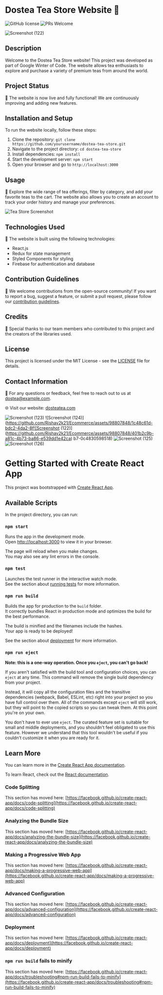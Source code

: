 # Dostea Tea Store Website 🍵

![GitHub license](https://img.shields.io/badge/license-MIT-blue.svg)
![PRs Welcome](https://img.shields.io/badge/PRs-welcome-brightgreen.svg)

![Screenshot (122)](https://github.com/Rishav2k21/Ecommerce/assets/98807848/401b2c9b-a81c-4b73-ba86-e539dd1e42ca)

## Description

Welcome to the Dostea Tea Store website! This project was developed as part of Google Winter of Code. The website allows tea enthusiasts to explore and purchase a variety of premium teas from around the world.

## Project Status

🚀 The website is now live and fully functional! We are continuously improving and adding new features.

## Installation and Setup

To run the website locally, follow these steps:

1. Clone the repository: `git clone https://github.com/yourusername/dostea-tea-store.git`
2. Navigate to the project directory: `cd dostea-tea-store`
3. Install dependencies: `npm install`
4. Start the development server: `npm start`
5. Open your browser and go to `http://localhost:3000`

## Usage

🌟 Explore the wide range of tea offerings, filter by category, and add your favorite teas to the cart. The website also allows you to create an account to track your order history and manage your preferences.

![Tea Store Screenshot](/screenshots/tea_store_screenshot.png)

## Technologies Used

🔧 The website is built using the following technologies:

- React.js
- Redux for state management
- Styled Components for styling
- Firebase for authentication and database

## Contribution Guidelines

🤝 We welcome contributions from the open-source community! If you want to report a bug, suggest a feature, or submit a pull request, please follow our [contribution guidelines](CONTRIBUTING.md).

## Credits

🙏 Special thanks to our team members who contributed to this project and the creators of the libraries used.

## License

This project is licensed under the MIT License - see the [LICENSE](LICENSE) file for details.

## Contact Information

📧 For any questions or feedback, feel free to reach out to us at dostea@example.com.

🌐 Visit our website: [dosteatea.com](https://dosteatea.com)

![Screenshot (123)](https://github.com/Rishav2k21/Ecommerce/assets/98807848/3a2a3380-64ed-4896-9e48-487550cdd99a)
![Screenshot (124)](https://github.com/Rishav2k21/Ecommerce/assets/98807848/1c48c61d-bdc2-4da2-8f![Screenshot (122)](https://github.com/Rishav2k21/Ecommerce/assets/98807848/401b2c9b-a81c-4b73-ba86-e539dd1e42ca)
b7-0c4830598518)
![Screenshot (125)](https://github.com/Rishav2k21/Ecommerce/assets/98807848/6dd372c3-6a06-4528-9e1c-50efffc729e8)
![Screenshot (126)](https://github.com/Rishav2k21/Ecommerce/assets/98807848/08147941-0eda-4671-b741-adf061a69cf0)


# Getting Started with Create React App

This project was bootstrapped with [Create React App](https://github.com/facebook/create-react-app).

## Available Scripts

In the project directory, you can run:

### `npm start`

Runs the app in the development mode.\
Open [http://localhost:3000](http://localhost:3000) to view it in your browser.

The page will reload when you make changes.\
You may also see any lint errors in the console.

### `npm test`

Launches the test runner in the interactive watch mode.\
See the section about [running tests](https://facebook.github.io/create-react-app/docs/running-tests) for more information.

### `npm run build`

Builds the app for production to the `build` folder.\
It correctly bundles React in production mode and optimizes the build for the best performance.

The build is minified and the filenames include the hashes.\
Your app is ready to be deployed!

See the section about [deployment](https://facebook.github.io/create-react-app/docs/deployment) for more information.

### `npm run eject`

**Note: this is a one-way operation. Once you `eject`, you can't go back!**

If you aren't satisfied with the build tool and configuration choices, you can `eject` at any time. This command will remove the single build dependency from your project.

Instead, it will copy all the configuration files and the transitive dependencies (webpack, Babel, ESLint, etc) right into your project so you have full control over them. All of the commands except `eject` will still work, but they will point to the copied scripts so you can tweak them. At this point you're on your own.

You don't have to ever use `eject`. The curated feature set is suitable for small and middle deployments, and you shouldn't feel obligated to use this feature. However we understand that this tool wouldn't be useful if you couldn't customize it when you are ready for it.

## Learn More

You can learn more in the [Create React App documentation](https://facebook.github.io/create-react-app/docs/getting-started).

To learn React, check out the [React documentation](https://reactjs.org/).

### Code Splitting

This section has moved here: [https://facebook.github.io/create-react-app/docs/code-splitting](https://facebook.github.io/create-react-app/docs/code-splitting)

### Analyzing the Bundle Size

This section has moved here: [https://facebook.github.io/create-react-app/docs/analyzing-the-bundle-size](https://facebook.github.io/create-react-app/docs/analyzing-the-bundle-size)

### Making a Progressive Web App

This section has moved here: [https://facebook.github.io/create-react-app/docs/making-a-progressive-web-app](https://facebook.github.io/create-react-app/docs/making-a-progressive-web-app)

### Advanced Configuration

This section has moved here: [https://facebook.github.io/create-react-app/docs/advanced-configuration](https://facebook.github.io/create-react-app/docs/advanced-configuration)

### Deployment

This section has moved here: [https://facebook.github.io/create-react-app/docs/deployment](https://facebook.github.io/create-react-app/docs/deployment)

### `npm run build` fails to minify

This section has moved here: [https://facebook.github.io/create-react-app/docs/troubleshooting#npm-run-build-fails-to-minify](https://facebook.github.io/create-react-app/docs/troubleshooting#npm-run-build-fails-to-minify)
